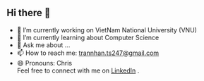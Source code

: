 ## Hi there 👋


- 🔭 I’m currently working on VietNam National University (VNU)
- 🌱 I’m currently learning about Computer Science
- 💬 Ask me about ...
- 📫 How to reach me: trannhan.ts247@gmail.com
- 😄 Pronouns: Chris  
Feel free to connect with me on [LinkedIn](https://www.linkedin.com/in/voiconbandon26/) .

